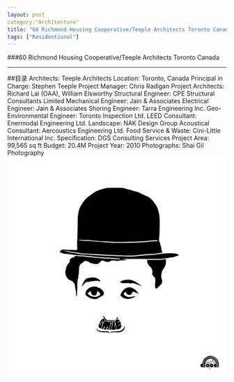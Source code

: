 ```yaml
---
layout: post
category:"Architecture"
title: "60 Richmond Housing Cooperative/Teeple Architects Toronto Canada"
tags: ["Residentional"]
---
```


###60 Richmond Housing Cooperative/Teeple Architects Toronto Canada 

- - -
##<a name="index"></a>目录
 Architects: Teeple Architects
Location: Toronto, Canada
Principal in Charge: Stephen Teeple
Project Manager: Chris Radigan
Project Architects: Richard Lai (OAA), William Elsworthy
Structural Engineer: CPE Structural Consultants Limited
Mechanical Engineer: Jain & Associates
Electrical Engineer: Jain & Associates
Shoring Engineer: Tarra Engineering Inc.
Geo-Environmental Engineer: Toronto Inspection Ltd.
LEED Consultant: Enermodal Engineering Ltd.
Landscape: NAK Design Group
Acoustical Consultant: Aercoustics Engineering Ltd.
Food Service & Waste: Cini-Little International Inc.
Specification: DGS Consulting Services
Project Area: 99,565 sq ft
Budget: 20.4M
Project Year: 2010
Photographs: Shai Gil Photography   
![http://7xij40.com1.z0.glb.clouddn.com/at-residentional Teeple Architects Toronto Canada01.jpg](/images/markdown_grammar/hb.jpg "hb.jpg")
